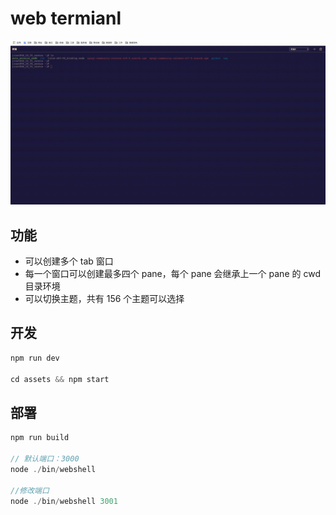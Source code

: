 # web termianl

![GitHub Logo](webshell.gif)

## 功能

-   可以创建多个 tab 窗口
-   每一个窗口可以创建最多四个 pane，每个 pane 会继承上一个 pane 的 cwd 目录环境
-   可以切换主题，共有 156 个主题可以选择

## 开发

```js
npm run dev

cd assets && npm start
```

## 部署

```js
npm run build

// 默认端口：3000
node ./bin/webshell

//修改端口
node ./bin/webshell 3001
```
